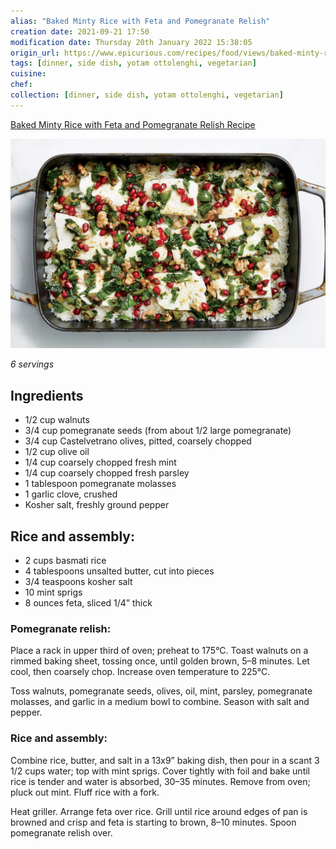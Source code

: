 ```yaml
---
alias: "Baked Minty Rice with Feta and Pomegranate Relish"
creation date: 2021-09-21 17:50
modification date: Thursday 20th January 2022 15:38:05
origin_url: https://www.epicurious.com/recipes/food/views/baked-minty-rice-with-feta-and-pomegranate-relish
tags: [dinner, side dish, yotam ottolenghi, vegetarian]
cuisine:
chef:
collection: [dinner, side dish, yotam ottolenghi, vegetarian]
---
```

[Baked Minty Rice with Feta and Pomegranate Relish Recipe](https://www.epicurious.com/recipes/food/views/baked-minty-rice-with-feta-and-pomegranate-relish)

![Baked minty rice](../assets/6bff393ae0dfa88da5abcce588d7dbe3.png)

*6 servings*

## Ingredients
* 1/2 cup walnuts
* 3/4 cup pomegranate seeds (from about 1/2 large pomegranate)
* 3/4 cup Castelvetrano olives, pitted, coarsely chopped
* 1/2 cup olive oil
* 1/4 cup coarsely chopped fresh mint
* 1/4 cup coarsely chopped fresh parsley
* 1 tablespoon pomegranate molasses
* 1 garlic clove, crushed
* Kosher salt, freshly ground pepper

## Rice and assembly:
* 2 cups basmati rice
* 4 tablespoons unsalted butter, cut into pieces
* 3/4 teaspoons kosher salt
* 10 mint sprigs
* 8 ounces feta, sliced 1/4” thick

### Pomegranate relish:

Place a rack in upper third of oven; preheat to 175°C. Toast walnuts on a rimmed baking sheet, tossing once, until golden brown, 5–8 minutes. Let cool, then coarsely chop. Increase oven temperature to 225°C.

Toss walnuts, pomegranate seeds, olives, oil, mint, parsley, pomegranate molasses, and garlic in a medium bowl to combine. Season with salt and pepper.

### Rice and assembly:

Combine rice, butter, and salt in a 13x9” baking dish, then pour in a scant 3 1/2 cups water; top with mint sprigs. Cover tightly with foil and bake until rice is tender and water is absorbed, 30–35 minutes. Remove from oven; pluck out mint. Fluff rice with a fork.

Heat griller. Arrange feta over rice. Grill until rice around edges of pan is browned and crisp and feta is starting to brown, 8–10 minutes. Spoon pomegranate relish over.
